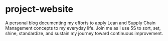 # project-website
A personal blog documenting my efforts to apply Lean and Supply Chain Management concepts to my everyday life. Join me as I use 5S to sort, set, shine, standardize, and sustain my journey toward continuous improvement.
